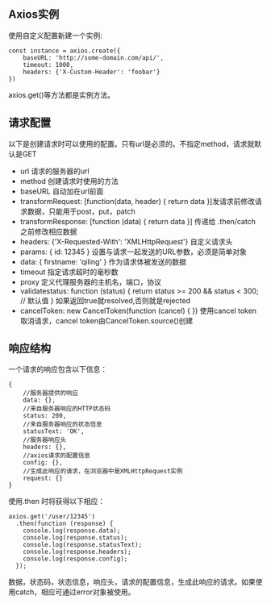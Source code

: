 ## Axios实例
使用自定义配置新建一个实例:
```JS
const instance = axios.create({
    baseURL: 'http://some-domain.com/api/',
    timeout: 1000,
    headers: {'X-Custom-Header': 'foobar'}
})
```
axios.get()等方法都是实例方法。

## 请求配置
以下是创建请求时可以使用的配置。只有url是必须的。不指定method，请求就默认是GET
- url 请求的服务器的url
- method 创建请求时使用的方法
- baseURL 自动加在url前面
- transformRequest: [function(data, header) { return data }]发请求前修改请求数据，只能用于post，put，patch
- transformResponse: [function (data) { return data }] 传递给 .then/catch之前修改相应数据
- headers: {'X-Requested-With': 'XMLHttpRequest'} 自定义请求头
- params: { id: 12345 } 设置与请求一起发送的URL参数，必须是简单对象
- data: { firstname: 'qiling' } 作为请求体被发送的数据
- timeout 指定请求超时的毫秒数
- proxy 定义代理服务器的主机名，端口，协议
- validatestatus: function (status) { return status >= 200 && status < 300; // 默认值 } 如果返回true就resolved,否则就是rejected
- cancelToken: new CancelToken(function (cancel) { }) 使用cancel token取消请求，cancel token由CancelToken.source()创建

## 响应结构
一个请求的响应包含以下信息：
```JS
{
    //服务器提供的响应
    data: {},
    //来自服务器响应的HTTP状态码
    status: 200,
    //来自服务器响应的状态信息
    statusText: 'OK',
    //服务器响应头
    headers: {},
    //axios请求的配置信息
    config: {},
    //生成此响应的请求，在浏览器中是XMLHttpRequest实例
    request: {}
}
```
使用.then 时将获得以下相应：
```JS
axios.get('/user/12345')
  .then(function (response) {
    console.log(response.data);
    console.log(response.status);
    console.log(response.statusText);
    console.log(response.headers);
    console.log(response.config);
  });
```
数据，状态码，状态信息，响应头，请求的配置信息，生成此响应的请求。如果使用catch，相应可通过error对象被使用。